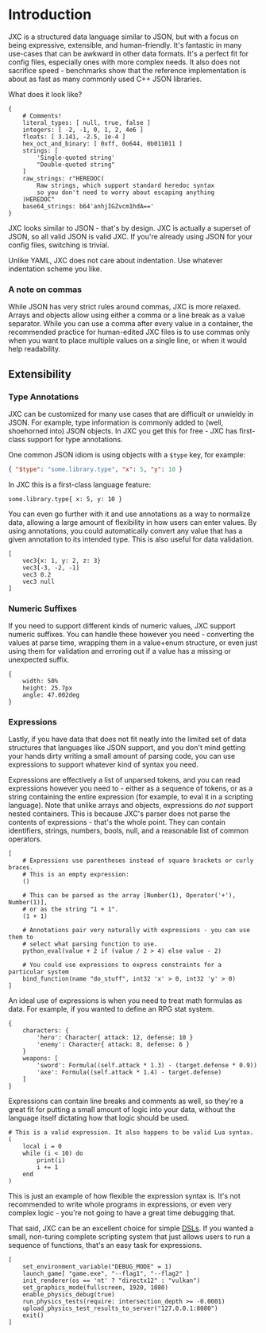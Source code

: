 # Introduction

JXC is a structured data language similar to JSON, but with a focus on being expressive, extensible, and human-friendly. It's fantastic in many use-cases that can be awkward in other data formats. It's a perfect fit for config files, especially ones with more complex needs. It also does not sacrifice speed - benchmarks show that the reference implementation is about as fast as many commonly used C++ JSON libraries.

What does it look like?

```jxc
{
    # Comments!
    literal_types: [ null, true, false ]
    integers: [ -2, -1, 0, 1, 2, 4e6 ]
    floats: [ 3.141, -2.5, 1e-4 ]
    hex_oct_and_binary: [ 0xff, 0o644, 0b011011 ]
    strings: [
        'Single-quoted string'
        "Double-quoted string"
    ]
    raw_strings: r"HEREDOC(
        Raw strings, which support standard heredoc syntax
        so you don't need to worry about escaping anything
    )HEREDOC"
    base64_strings: b64'anhjIGZvcm1hdA=='
}
```

JXC looks similar to JSON - that's by design. JXC is actually a superset of JSON, so all valid JSON is valid JXC. If you're already using JSON for your config files, switching is trivial.

Unlike YAML, JXC does not care about indentation. Use whatever indentation scheme you like.

### A note on commas
While JSON has very strict rules around commas, JXC is more relaxed. Arrays and objects allow using either a comma or a line break as a value separator. While you can use a comma after every value in a container, the recommended practice for human-edited JXC files is to use commas only when you want to place multiple values on a single line, or when it would help readability.

## Extensibility

### Type Annotations
JXC can be customized for many use cases that are difficult or unwieldy in JSON. For example, type information is commonly added to (well, shoehorned into) JSON objects. In JXC you get this for free - JXC has first-class support for type annotations.

One common JSON idiom is using objects with a `$type` key, for example:
```json
{ "$type": "some.library.type", "x": 5, "y": 10 }
```

In JXC this is a first-class language feature:
```jxc
some.library.type{ x: 5, y: 10 }
```

You can even go further with it and use annotations as a way to normalize data, allowing a large amount of flexibility in how users can enter values. By using annotations, you could automatically convert any value that has a given annotation to its intended type. This is also useful for data validation.

```jxc
[
    vec3{x: 1, y: 2, z: 3}
    vec3[-3, -2, -1]
    vec3 0.2
    vec3 null
]
```

### Numeric Suffixes
If you need to support different kinds of numeric values, JXC support numeric suffixes. You can handle these however you need - converting the values at parse time, wrapping them in a value+enum structure, or even just using them for validation and erroring out if a value has a missing or unexpected suffix.

```jxc
{
    width: 50%
    height: 25.7px
    angle: 47.002deg
}
```

### Expressions

Lastly, if you have data that does not fit neatly into the limited set of data structures that languages like JSON support, and you don't mind getting your hands dirty writing a small amount of parsing code, you can use expressions to support whatever kind of syntax you need.

Expressions are effectively a list of unparsed tokens, and you can read expressions however you need to - either as a sequence of tokens, or as a string containing the entire expression (for example, to eval it in a scripting language). Note that unlike arrays and objects, expressions do *not* support nested containers. This is because JXC's parser does not parse the contents of expressions - that's the whole point. They can contain identifiers, strings, numbers, bools, null, and a reasonable list of common operators.

```jxc
[
    # Expressions use parentheses instead of square brackets or curly braces.
    # This is an empty expression:
    ()

    # This can be parsed as the array [Number(1), Operator('+'), Number(1)],
    # or as the string "1 + 1".
    (1 + 1)

    # Annotations pair very naturally with expressions - you can use them to
    # select what parsing function to use.
    python_eval(value + 2 if (value / 2 > 4) else value - 2)

    # You could use expressions to express constraints for a particular system
    bind_function(name "do_stuff", int32 'x' > 0, int32 'y' > 0)
]
```

An ideal use of expressions is when you need to treat math formulas as data. For example, if you wanted to define an RPG stat system.
```jxc
{
    characters: {
        'hero': Character{ attack: 12, defense: 10 }
        'enemy': Character{ attack: 8, defense: 6 }
    }
    weapons: [
        'sword': Formula((self.attack * 1.3) - (target.defense * 0.9))
        'axe': Formula((self.attack * 1.4) - target.defense)
    ]
}
```

Expressions can contain line breaks and comments as well, so they're a great fit for putting a small amount of logic into your data, without the language itself dictating how that logic should be used.

```jxc
# This is a valid expression. It also happens to be valid Lua syntax.
(
    local i = 0
    while (i < 10) do
        print(i)
        i += 1
    end
)
```

This is just an example of how flexible the expression syntax is. It's not recommended to write whole programs in expressions, or even very complex logic - you're not going to have a great time debugging that.

That said, JXC can be an excellent choice for simple [DSLs](https://www.wikipedia.com/wiki/Domain-specific_language). If you wanted a small, non-turing complete scripting system that just allows users to run a sequence of functions, that's an easy task for expressions.
```jxc
[
    set_environment_variable("DEBUG_MODE" = 1)
    launch_game[ "game.exe", "--flag1", "--flag2" ]
    init_renderer(os == 'nt' ? "directx12" : "vulkan")
    set_graphics_mode(fullscreen, 1920, 1080)
    enable_physics_debug(true)
    run_physics_tests(require: intersection_depth >= -0.0001)
    upload_physics_test_results_to_server("127.0.0.1:8080")
    exit()
]
```
